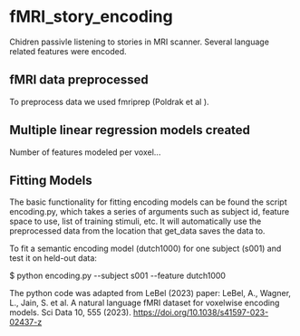 # fMRI_story_encoding

Chidren passivle listening to stories in MRI scanner.
Several language related features were encoded. 

## fMRI data preprocessed

To preprocess data we used fmriprep (Poldrak et al ).

## Multiple linear regression models created

Number of features modeled per voxel... 


## Fitting Models

The basic functionality for fitting encoding models can be found the script encoding.py, which takes a series of arguments such as subject id, feature space to use, list of training stimuli, etc. It will automatically use the preprocessed data from the location that get_data saves the data to.

To fit a semantic encoding model (dutch1000) for one subject (s001) and test it on held-out data:


$ python encoding.py --subject s001 --feature dutch1000


The python code was adapted from LeBel (2023) paper:
LeBel, A., Wagner, L., Jain, S. et al. A natural language fMRI dataset for voxelwise encoding models. Sci Data 10, 555 (2023). https://doi.org/10.1038/s41597-023-02437-z


